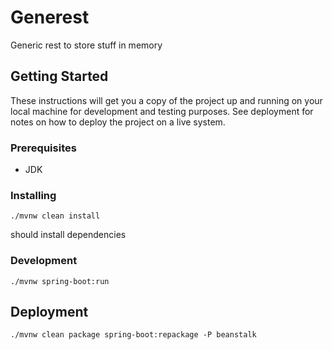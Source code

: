 # Generest

Generic rest to store stuff in memory

## Getting Started

These instructions will get you a copy of the project up and running on your local machine for development and testing purposes. See deployment for notes on how to deploy the project on a live system.

### Prerequisites

- JDK

### Installing

```
./mvnw clean install
```
should install dependencies

### Development
```
./mvnw spring-boot:run
```

## Deployment

```
./mvnw clean package spring-boot:repackage -P beanstalk
```
